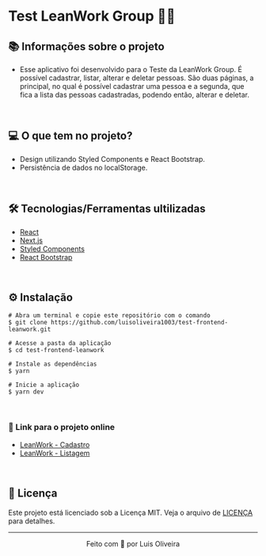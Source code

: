 # Test LeanWork Group 🖤🚀

## 📚 Informações sobre o projeto

* Esse aplicativo foi desenvolvido para o Teste da LeanWork Group. É possível cadastrar, listar, alterar e deletar pessoas. São duas páginas, a principal, no qual é possível cadastrar uma pessoa e a segunda, que fica a lista das pessoas cadastradas, podendo então, alterar e deletar.

&nbsp;

## 💻 O que tem no projeto?

* Design utilizando Styled Components e React Bootstrap.
* Persistência de dados no localStorage.

&nbsp;

## 🛠️ Tecnologias/Ferramentas ultilizadas

* [React](https://pt-br.reactjs.org/)
* [Next.js](https://nextjs.org/)
* [Styled Components](https://styled-components.com/)
* [React Bootstrap](https://react-bootstrap.github.io/)


&nbsp;

## ⚙️ Instalação
```
# Abra um terminal e copie este repositório com o comando
$ git clone https://github.com/luisoliveira1003/test-frontend-leanwork.git
```

```
# Acesse a pasta da aplicação
$ cd test-frontend-leanwork

# Instale as dependências
$ yarn

# Inicie a aplicação
$ yarn dev

```

&nbsp;

### 🔗 Link para o projeto online

* [LeanWork - Cadastro](https://test-frontend-leanwork.vercel.app/)
* [LeanWork - Listagem](https://test-frontend-leanwork.vercel.app/list)

&nbsp;

## 📝 Licença

Este projeto está licenciado sob a Licença MIT. Veja o arquivo de [LICENÇA](https://github.com/luisoliveira1003/test-frontend-leanwork/blob/main/LICENSE) para detalhes.


---

<p align="center">Feito com 💜 por Luis Oliveira</p>
